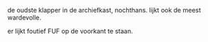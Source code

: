 de oudste klapper in de archiefkast, nochthans. lijkt ook de meest wardevolle. 

er lijkt foutief FUF op de voorkant te staan.